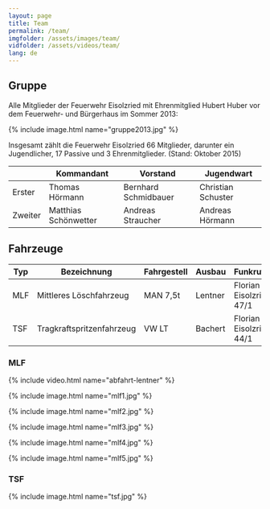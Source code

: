 ```yaml
---
layout: page
title: Team
permalink: /team/
imgfolder: /assets/images/team/
vidfolder: /assets/videos/team/
lang: de
---
```


## Gruppe

Alle Mitglieder der Feuerwehr Eisolzried mit Ehrenmitglied Hubert Huber vor dem Feuerwehr- und Bürgerhaus im Sommer 2013:

{% include image.html name="gruppe2013.jpg" %}

Insgesamt zählt die Feuerwehr Eisolzried 66 Mitglieder, darunter ein Jugendlicher, 17 Passive und 3 Ehrenmitglieder. (Stand: Oktober 2015)

<div class="table-responsive">
<table class="table">
  <thead>
    <tr>
      <th></th>
      <th>Kommandant</th>
      <th>Vorstand</th>
      <th>Jugendwart</th>
    </tr>
  </thead>
  <tbody>
    <tr>
      <td>Erster</td>
      <td>Thomas Hörmann</td>
      <td>Bernhard Schmidbauer</td>
      <td>Christian Schuster</td>
    </tr>
    <tr>
      <td>Zweiter</td>
      <td>Matthias Schönwetter</td>
      <td>Andreas Straucher</td>
      <td>Andreas Hörmann</td>
    </tr>
  </tbody>
</table>
</div>

## Fahrzeuge

<div class="table-responsive">
<table class="table">
  <thead>
    <tr>
      <th>Typ</th>
      <th>Bezeichnung</th>
      <th>Fahrgestell</th>
      <th>Ausbau</th>
      <th>Funkrufname</th>
    </tr>
  </thead>
  <tbody>
    <tr>
      <td>MLF</td>
      <td>Mittleres Löschfahrzeug</td>
      <td>MAN 7,5t</td>
      <td>Lentner</td>
      <td>Florian Eisolzried 47/1</td>
    </tr>
    <tr>
      <td>TSF</td>
      <td>Tragkraftspritzenfahrzeug</td>
      <td>VW LT</td>
      <td>Bachert</td>
      <td>Florian Eisolzried 44/1</td>
    </tr>
  </tbody>
</table>
</div>

### MLF

{% include video.html name="abfahrt-lentner" %}

{% include image.html name="mlf1.jpg" %}

{% include image.html name="mlf2.jpg" %}

{% include image.html name="mlf3.jpg" %}

{% include image.html name="mlf4.jpg" %}

{% include image.html name="mlf5.jpg" %}

### TSF

{% include image.html name="tsf.jpg" %}
